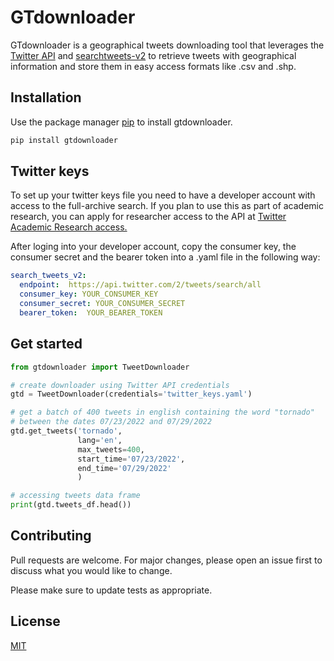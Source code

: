 # GTdownloader

GTdownloader is a geographical tweets downloading tool that leverages the 
[Twitter API](https://developer.twitter.com/en/docs/twitter-api) and 
[searchtweets-v2](https://pypi.org/project/searchtweets-v2/) 
to retrieve tweets with geographical information and store them in easy access formats
like .csv and .shp.

## Installation

Use the package manager [pip](https://pip.pypa.io/en/stable/) to install gtdownloader.

```bash
pip install gtdownloader
```

## Twitter keys
To set up your twitter keys file you need to have a developer  account with access to the full-archive 
search. If you plan to use this as part of academic research, you can apply for researcher
access to the API at 
[Twitter Academic Research access.](https://developer.twitter.com/en/products/twitter-api/academic-research/application-info)

After loging into your developer account, copy the consumer key, the consumer secret and the bearer token into a .yaml
file in the following way:

```yaml
search_tweets_v2:
  endpoint:  https://api.twitter.com/2/tweets/search/all
  consumer_key: YOUR_CONSUMER_KEY
  consumer_secret: YOUR_CONSUMER_SECRET
  bearer_token:  YOUR_BEARER_TOKEN
```

## Get started

```python
from gtdownloader import TweetDownloader

# create downloader using Twitter API credentials
gtd = TweetDownloader(credentials='twitter_keys.yaml')

# get a batch of 400 tweets in english containing the word "tornado"
# between the dates 07/23/2022 and 07/29/2022
gtd.get_tweets('tornado', 
               lang='en', 
               max_tweets=400,
               start_time='07/23/2022', 
               end_time='07/29/2022'
               )

# accessing tweets data frame
print(gtd.tweets_df.head())
```



## Contributing
Pull requests are welcome. For major changes, please open an issue first to discuss what you would like to change.

Please make sure to update tests as appropriate.

## License
[MIT](https://choosealicense.com/licenses/mit/)
